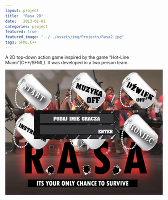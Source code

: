 ```yaml
---
layout: project
title:  "Rasa 2D"
date:   2013-01-01 
categories: project
featured: true
featured_image: "../../assets/img/Projects/Rasa2.jpg"
tags: SFML,C++
---
```



A 2D top-down action game inspired by the game “Hot-Line Miami”(C++/SFML). It was developed in a two person team.

<img src="/assets/img/Projects/Rasa1.jpg" height="400" width="600">